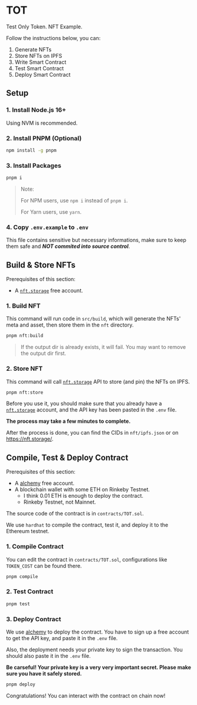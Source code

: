 # TOT

Test Only Token. NFT Example.

Follow the instructions below, you can:

1. Generate NFTs
2. Store NFTs on IPFS
3. Write Smart Contract
4. Test Smart Contract
5. Deploy Smart Contract

## Setup

### 1. Install Node.js 16+

Using NVM is recommended.

### 2. Install PNPM (Optional)

```bash
npm install -g pnpm
```

### 3. Install Packages

```bash
pnpm i
```

> Note:
>
> For NPM users, use `npm i` instead of `pnpm i`.
>
> For Yarn users, use `yarn`.

### 4. Copy `.env.example` to `.env`

This file contains sensitive but necessary informations, make sure to keep them safe and **_NOT commited into source control_**.

## Build & Store NFTs

Prerequisites of this section:

- A [`nft.storage`](https://nft.storage/) free account.

### 1. Build NFT

This command will run code in `src/build`, which will generate the NFTs' meta and asset, then store them in the `nft` directory.

```bash
pnpm nft:build
```

> If the output dir is already exists, it will fail. You may want to remove the output dir first.

### 2. Store NFT

This command will call [`nft.storage`](https://nft.storage/) API to store (and pin) the NFTs on IPFS.

```bash
pnpm nft:store
```

Before you use it, you should make sure that you already have a [`nft.storage`](https://nft.storage/) account, and the API key has been pasted in the `.env` file.

**The process may take a few minutes to complete.**

After the process is done, you can find the CIDs in `nft/ipfs.json` or on <https://nft.storage/>.

## Compile, Test & Deploy Contract

Prerequisites of this section:

- A [alchemy](https://www.alchemy.com/) free account.
- A blockchain wallet with some ETH on Rinkeby Testnet.
  - I think 0.01 ETH is enough to deploy the contract.
  - Rinkeby Testnet, not Mainnet.

The source code of the contract is in `contracts/TOT.sol`.

We use `hardhat` to compile the contract, test it, and deploy it to the Ethereum testnet.

### 1. Compile Contract

You can edit the contract in `contracts/TOT.sol`, configurations like `TOKEN_COST` can be found there.

```bash
pnpm compile
```

### 2. Test Contract

```bash
pnpm test
```

### 3. Deploy Contract

We use [alchemy](https://www.alchemy.com/) to deploy the contract. You have to sign up a free account to get the API key, and paste it in the `.env` file.

Also, the deployment needs your private key to sign the transaction. You should also paste it in the `.env` file.

**Be carseful! Your private key is a very very important secret. Please make sure you have it safely stored.**

```bash
pnpm deploy
```

Congratulations! You can interact with the contract on chain now!
